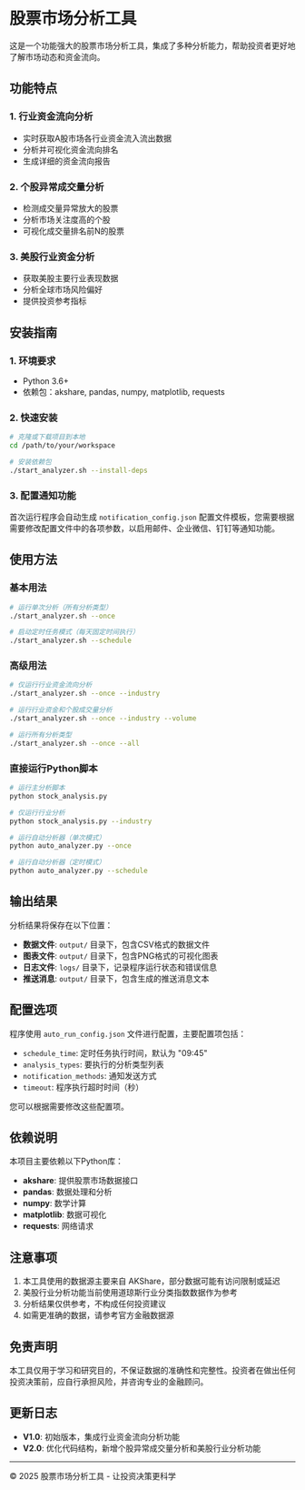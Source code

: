 # 股票市场分析工具

这是一个功能强大的股票市场分析工具，集成了多种分析能力，帮助投资者更好地了解市场动态和资金流向。

## 功能特点

### 1. 行业资金流向分析
- 实时获取A股市场各行业资金流入流出数据
- 分析并可视化资金流向排名
- 生成详细的资金流向报告

### 2. 个股异常成交量分析
- 检测成交量异常放大的股票
- 分析市场关注度高的个股
- 可视化成交量排名前N的股票

### 3. 美股行业资金分析
- 获取美股主要行业表现数据
- 分析全球市场风险偏好
- 提供投资参考指标

## 安装指南

### 1. 环境要求
- Python 3.6+ 
- 依赖包：akshare, pandas, numpy, matplotlib, requests

### 2. 快速安装

```bash
# 克隆或下载项目到本地
cd /path/to/your/workspace

# 安装依赖包
./start_analyzer.sh --install-deps
```

### 3. 配置通知功能

首次运行程序会自动生成 `notification_config.json` 配置文件模板，您需要根据需要修改配置文件中的各项参数，以启用邮件、企业微信、钉钉等通知功能。

## 使用方法

### 基本用法

```bash
# 运行单次分析（所有分析类型）
./start_analyzer.sh --once

# 启动定时任务模式（每天固定时间执行）
./start_analyzer.sh --schedule
```

### 高级用法

```bash
# 仅运行行业资金流向分析
./start_analyzer.sh --once --industry

# 运行行业资金和个股成交量分析
./start_analyzer.sh --once --industry --volume

# 运行所有分析类型
./start_analyzer.sh --once --all
```

### 直接运行Python脚本

```bash
# 运行主分析脚本
python stock_analysis.py

# 仅运行行业分析
python stock_analysis.py --industry

# 运行自动分析器（单次模式）
python auto_analyzer.py --once

# 运行自动分析器（定时模式）
python auto_analyzer.py --schedule
```

## 输出结果

分析结果将保存在以下位置：

- **数据文件**: `output/` 目录下，包含CSV格式的数据文件
- **图表文件**: `output/` 目录下，包含PNG格式的可视化图表
- **日志文件**: `logs/` 目录下，记录程序运行状态和错误信息
- **推送消息**: `output/` 目录下，包含生成的推送消息文本

## 配置选项

程序使用 `auto_run_config.json` 文件进行配置，主要配置项包括：

- `schedule_time`: 定时任务执行时间，默认为 "09:45"
- `analysis_types`: 要执行的分析类型列表
- `notification_methods`: 通知发送方式
- `timeout`: 程序执行超时时间（秒）

您可以根据需要修改这些配置项。

## 依赖说明

本项目主要依赖以下Python库：

- **akshare**: 提供股票市场数据接口
- **pandas**: 数据处理和分析
- **numpy**: 数学计算
- **matplotlib**: 数据可视化
- **requests**: 网络请求

## 注意事项

1. 本工具使用的数据源主要来自 AKShare，部分数据可能有访问限制或延迟
2. 美股行业分析功能当前使用道琼斯行业分类指数数据作为参考
3. 分析结果仅供参考，不构成任何投资建议
4. 如需更准确的数据，请参考官方金融数据源

## 免责声明

本工具仅用于学习和研究目的，不保证数据的准确性和完整性。投资者在做出任何投资决策前，应自行承担风险，并咨询专业的金融顾问。

## 更新日志

- **V1.0**: 初始版本，集成行业资金流向分析功能
- **V2.0**: 优化代码结构，新增个股异常成交量分析和美股行业分析功能

---

© 2025 股票市场分析工具 - 让投资决策更科学